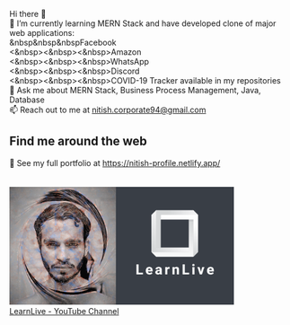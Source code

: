 Hi there 👋 </br>
🌱 I’m currently learning MERN Stack and have developed clone of major web applications:</br>
 &nbsp&nbsp&nbspFacebook</br> 
 <&nbsp><&nbsp><&nbsp>Amazon</br>
 <&nbsp><&nbsp><&nbsp>WhatsApp</br>
 <&nbsp><&nbsp><&nbsp>Discord</br>
 <&nbsp><&nbsp><&nbsp>COVID-19 Tracker available in my repositories </br>
💬 Ask me about MERN Stack, Business Process Management, Java, Database</br>
📫 Reach out to me at nitish.corporate94@gmail.com</br>
## Find me around the web
💼 See my full portfolio at https://nitish-profile.netlify.app/</br></br></br>
<a href="https://www.youtube.com/channel/UCn1z0wb7dhFTnw_rrMrdaYw/videos">
<img src= "images/LearnLive.png" width=400>
</a></br>
<a href="https://www.youtube.com/channel/UCn1z0wb7dhFTnw_rrMrdaYw/videos">LearnLive - YouTube Channel</a>
